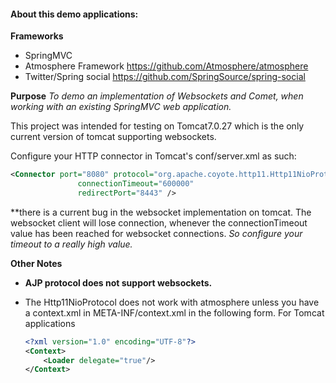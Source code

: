#### About this demo applications:

**Frameworks**
* SpringMVC
* Atmosphere Framework https://github.com/Atmosphere/atmosphere
* Twitter/Spring social https://github.com/SpringSource/spring-social

**Purpose**
*To demo an implementation of Websockets and Comet, when working with an existing SpringMVC web application.*

This project was intended for testing on Tomcat7.0.27 which is the only current version of tomcat supporting websockets.

Configure your HTTP connector in Tomcat's conf/server.xml as such:

```xml
<Connector port="8080" protocol="org.apache.coyote.http11.Http11NioProtocol"
               connectionTimeout="600000"
               redirectPort="8443" />
```

**there is a current bug in the websocket implementation on tomcat. 
The websocket client will lose connection, whenever the connectionTimeout value has been reached for websocket connections.
*So configure your timeout to a really high value.*

**Other Notes**
* **AJP protocol does not support websockets.**
* The Http11NioProtocol does not work with atmosphere unless you have a context.xml in META-INF/context.xml 
     in the following form. For Tomcat applications

    ```xml
    <?xml version="1.0" encoding="UTF-8"?>
    <Context>
        <Loader delegate="true"/>
    </Context>
    ```

